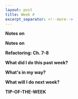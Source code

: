 ```yaml
---
layout: post
title: Week #
excerpt_separator: <!--more-->
---
```


<!--more-->

**Notes on []()**

**Notes on []()**

**Refactoring: Ch. 7-8**

**What did I do this past week?**

**What's in my way?**

**What will I do next week?**

**TIP-OF-THE-WEEK**
